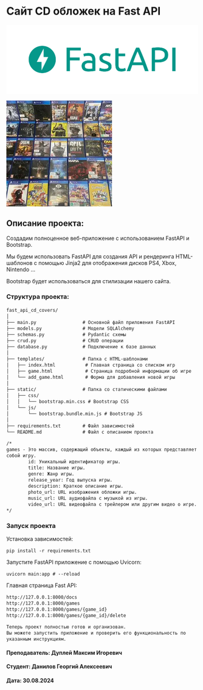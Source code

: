 # Сайт CD обложек на Fast API 

![img.png](img/fast_api.png)

![img.png](img/cd_covers.png)

## Описание проекта:

Создадим полноценное веб-приложение с использованием FastAPI и Bootstrap.

Мы будем использовать FastAPI для создания API и рендеринга HTML-шаблонов с помощью Jinja2 для отображения дисков PS4, Xbox, Nintendo ...

Bootstrap будет использоваться для стилизации нашего сайта.

### Структура проекта:
```
fast_api_cd_covers/
│
├── main.py                 # Основной файл приложения FastAPI
├── models.py               # Модели SQLAlchemy
├── schemas.py              # Pydantic схемы
├── crud.py                 # CRUD операции
├── database.py             # Подключение к базе данных
│
├── templates/              # Папка с HTML-шаблонами
│   ├── index.html           # Главная страница со списком игр
│   ├── game.html            # Страница подробной информации об игре
│   └── add_game.html        # Форма для добавления новой игры
│
├── static/                 # Папка со статическими файлами
│   ├── css/
│   │   └── bootstrap.min.css # Bootstrap CSS
│   └── js/
│       └── bootstrap.bundle.min.js # Bootstrap JS
│
├── requirements.txt        # Файл зависимостей
└── README.md               # Файл с описанием проекта
```

```
/*
games - Это массив, содержащий объекты, каждый из которых представляет собой игру.
        id: Уникальный идентификатор игры.
        title: Название игры.
        genre: Жанр игры.
        release_year: Год выпуска игры.
        description: Краткое описание игры.
        photo_url: URL изображения обложки игры.
        music_url: URL аудиофайла с музыкой из игры.
        video_url: URL видеофайла с трейлером или другим видео о игре.
*/
```

### Запуск проекта

Установка зависимостей:
```
pip install -r requirements.txt
```

Запустите FastAPI приложение с помощью Uvicorn:
```
uvicorn main:app # --reload
```

Главная страница Fast API:
```
http://127.0.0.1:8000/docs
http://127.0.0.1:8000/games
http://127.0.0.1:8000/games/{game_id}
http://127.0.0.1:8000/games/{game_id}/delete
```

```
Теперь проект полностью готов и организован.
Вы можете запустить приложение и проверить его функциональность по указанным инструкциям.
```

#### Преподаватель: Дуплей Максим Игоревич
#### Студент: Данилов Георгий Алексеевич
#### Дата: 30.08.2024
